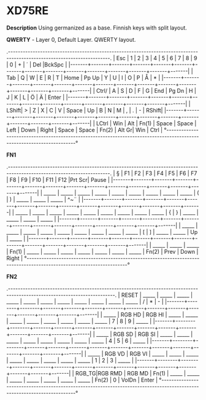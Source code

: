 # XD75RE  

**Description**
Using germanized as a base. Finnish keys with split layout.


**QWERTY** - Layer 0, Default Layer. QWERTY layout.  
 
  .-----------------------------------------------------------------------------------------------------------------------.
  |  Esc  |   1   |   2   |   3   |   4   |   5   |   6   |   7   |   8   |   9   |   0   |   +   |   ´   | Del   |BckSpc |
  |-------+-------+-------+-------+-------+-------+-------+-------+-------+-------+-------+-------+-------+-------+-------|
  |  Tab  |   Q   |   W   |   E   |   R   |   T   |  Home | Pp Up |   Y   |   U   |   I   |   O   |   P   |   Å   |   *   |
  |-------+-------+-------+-------+-------+-------+-------+-------+-------+-------+-------+-------+-------+-------+-------|
  | Ctrl/ |   A   |   S   |   D   |   F   |   G   |  End  | Pg Dn |   H   |   J   |   K   |   L   |   Ö   |   Ä   | Enter |
  |-------+-------+-------+-------+-------+-------+-------+-------+-------+-------+-------+-------+-------+-------+-------|
  | LShift|   >   |   Z   |   X   |    C  |   V   | Space |   Up  |   B   |   N   |   M   |   ,   |   .   |   -   | RShift|
  |-------+-------+-------+-------+-------+-------+-------+-------+-------+-------+-------+-------+-------+-------+-------|
  | LCtrl |  Win  |  Alt  | Fn(1) | Space | Space | Left  |  Down | Right | Space | Space | Fn(2) | Alt Gr|  Win  | Ctrl  | 
  °-----------------------------------------------------------------------------------------------------------------------°

 
 
**FN1** 

  .-----------------------------------------------------------------------------------------------------------------------.
  |   §   |   F1  |   F2  |   F3  |   F4  |   F5  |   F6  |   F7  |   F8  |   F9  |   F10 |  F11  |  F12  |Prt Scr| Pause |
  |-------+-------+-------+-------+-------+-------+-------+-------+-------+-------+-------+-------+-------+-------+-------|
  | _____ | _____ | _____ | _____ | _____ | _____ | _____ | _____ | _____ |   (   |   )   | _____ | _____ | _____ |  ^~¨  |
  |-------+-------+-------+-------+-------+-------+-------+-------+-------+-------+-------+-------+-------+-------+-------|
  | _____ | _____ | _____ | _____ | _____ | _____ | _____ | _____ | _____ |   {   |   }   | _____ | _____ | _____ | _____ |
  |-------+-------+-------+-------+-------+-------+-------+-------+-------+-------+-------+-------+-------+-------+-------|
  | _____ | _____ | _____ | _____ | _____ | _____ | _____ | _____ | _____ |   [   |   ]   | _____ | _____ |  Up   | _____ |
  |-------+-------+-------+-------+-------+-------+-------+-------+-------+-------+-------+-------+-------+-------+-------|
  | _____ | _____ | _____ | Fn(1) | _____ | _____ | _____ | _____ | _____ | _____ | _____ | Fn(2) | Prev  | Down  | Right |
  °-----------------------------------------------------------------------------------------------------------------------°

	
**FN2**

  .-------------------------------------------------------------------------------------------------------------------------.
  | RESET | _____  | _____  | _____ | _____ | _____ | _____ | _____ | _____ | _____ | _____ | _____ |   /   |   *   |   -   |
  |-------+--------+--------+-------+-------+-------+-------+-------+-------+-------+-------+-------+-------+-------+-------|
  | _____ | RGB HD | RGB HI | _____ | _____ | _____ | _____ | _____ | _____ | _____ | _____ |   7   |   8   |   9   | _____ |
  |-------+--------+--------+-------+-------+-------+-------+-------+-------+-------+-------+-------+-------+-------+-------|
  | _____ | RGB SD | RGB SI | _____ | _____ | _____ | _____ | _____ | _____ | _____ | _____ |   4   |   5   |   6   | _____ |
  |-------+--------+--------+-------+-------+-------+-------+-------+-------+-------+-------+-------+-------+-------+-------|
  | _____ | RGB VD | RGB VI | _____ | _____ | _____ | _____ | _____ | _____ | _____ | _____ |   1   |   2   |   3   | _____ |
  |-------+--------+--------+-------+-------+-------+-------+-------+-------+-------+-------+-------+-------+-------+-------|
  | RGB_TG|RGB RMD | RGB MD | Fn(1) | _____ | _____ | _____ | _____ | _____ | _____ | _____ | Fn(2) |   0   | VolDn | Enter |
  °-------------------------------------------------------------------------------------------------------------------------°
	
